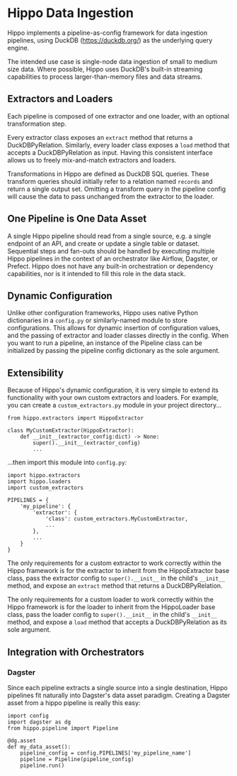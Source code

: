 # Hippo Data Ingestion

Hippo implements a pipeline-as-config framework for data ingestion pipelines, using DuckDB (https://duckdb.org/) as the underlying query engine. 

The intended use case is single-node data ingestion of small to medium size data. Where possible, Hippo uses DuckDB's built-in streaming capabilities to process larger-than-memory files and data streams.

## Extractors and Loaders

Each pipeline is composed of one extractor and one loader, with an optional transformation step.

Every extractor class exposes an ```extract``` method that returns a DuckDBPyRelation. Similarly, every loader class exposes a ```load``` method that accepts a DuckDBPyRelation as input. Having this consistent interface allows us to freely mix-and-match extractors and loaders.

Transformations in Hippo are defined as DuckDB SQL queries. These transform queries should initially refer to a relation named ```records``` and return a single output set. Omitting a transform query in the pipeline config will cause the data to pass unchanged from the extractor to the loader.

## One Pipeline is One Data Asset

A single Hippo pipeline should read from a single source, e.g. a single endpoint of an API, and create or update a single table or dataset. Sequential steps and fan-outs should be handled by executing multiple Hippo pipelines in the context of an orchestrator like Airflow, Dagster, or Prefect. Hippo does not have any built-in orchestration or dependency capabilities, nor is it intended to fill this role in the data stack.

## Dynamic Configuration

Unlike other configuration frameworks, Hippo uses native Python dictionaries in a ```config.py``` or similarly-named module to store configurations. This allows for dynamic insertion of configuration values, and the passing of extractor and loader classes directly in the config. When you want to run a pipeline, an instance of the Pipeline class can be initialized by passing the pipeline config dictionary as the sole argument.

## Extensibility

Because of Hippo's dynamic configuration, it is very simple to extend its functionality with your own custom extractors and loaders. For example, you can create a ```custom_extractors.py``` module in your project directory...

```
from hippo.extractors import HippoExtractor

class MyCustomExtractor(HippoExtractor):
    def __init__(extractor_config:dict) -> None:
        super().__init__(extractor_config)
        ...
```

...then import this module into ```config.py```:

```
import hippo.extractors
import hippo.loaders
import custom_extractors

PIPELINES = {
    'my_pipeline': {
        'extractor': {
            'class': custom_extractors.MyCustomExtractor,
            ...
        },
        ...
    }
}
```

The only requirements for a custom extractor to work correctly within the Hippo framework is for the extractor to inherit from the HippoExtractor base class, pass the extractor config to ```super().__init__``` in the child's ```__init__``` method, and expose an ```extract``` method that returns a DuckDBPyRelation.

The only requirements for a custom loader to work correctly within the Hippo framework is for the loader to inherit from the HippoLoader base class, pass the loader config to ```super().__init__``` in the child's ```__init__``` method, and expose a ```load``` method that accepts a DuckDBPyRelation as its sole argument.

## Integration with Orchestrators

### Dagster

Since each pipeline extracts a single source into a single destination, Hippo pipelines fit naturally into Dagster's data asset paradigm. Creating a Dagster asset from a hippo pipeline is really this easy:

```
import config
import dagster as dg
from hippo.pipeline import Pipeline

@dg.asset
def my_data_asset():
    pipeline_config = config.PIPELINES['my_pipeline_name']
    pipeline = Pipeline(pipeline_config)
    pipeline.run()
```